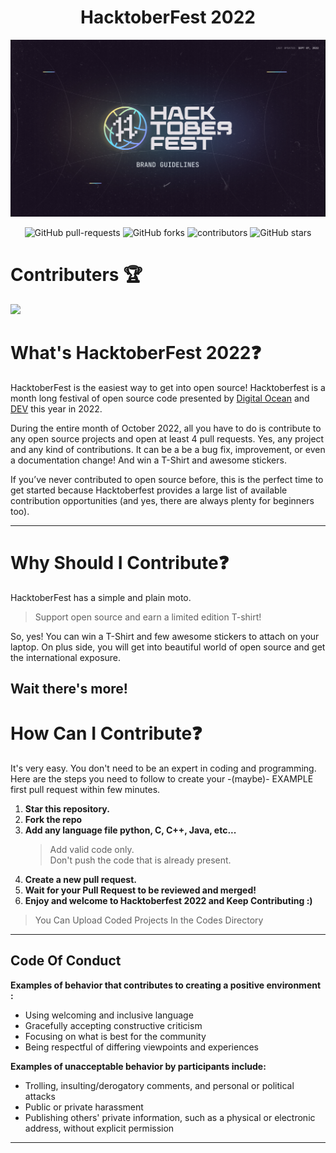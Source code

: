 <h1 align="center">HacktoberFest 2022</h1>

![HacktoberFest 2021](logo.png)

<p align="center">
   <img alt="GitHub pull-requests" src="https://img.shields.io/github/issues-pr/Edwinliby/Hacktoberfest2022">
   <img alt="GitHub forks" src="https://img.shields.io/github/forks/Edwinliby/Hacktoberfest2022">
   <img alt="contributors" src="https://img.shields.io/github/contributors/Edwinliby/Hacktoberfest2022">
   <img alt="GitHub stars" src="https://img.shields.io/github/stars/Edwinliby/Hacktoberfest2022">
</p>

# Contributers 🏆

![](https://contrib.rocks/image?repo=Edwinliby/Hacktoberfest2022)

# What's HacktoberFest 2022❓

HacktoberFest is the easiest way to get into open source! Hacktoberfest is a month long festival of open source code presented by [Digital Ocean](https://www.digitalocean.com/) and [DEV](https://www.dev.to/) this year in 2022.

During the entire month of October 2022, all you have to do is contribute to any open source projects and open at least 4 pull requests. Yes, any project and any kind of contributions. It can be a be a bug fix, improvement, or even a documentation change! And win a T-Shirt and awesome stickers.

If you’ve never contributed to open source before, this is the perfect time to get started because Hacktoberfest provides a large list of available contribution opportunities (and yes, there are always plenty for beginners too).

---

# Why Should I Contribute❓

HacktoberFest has a simple and plain moto.

> Support open source and earn a limited edition T-shirt!

So, yes! You can win a T-Shirt and few awesome stickers to attach on your laptop. On plus side, you will get into beautiful world of open source and get the international exposure.

## **Wait there's more!**

# How Can I Contribute❓

It's very easy. You don't need to be an expert in coding and programming. Here are the steps you need to follow to create your -(maybe)- EXAMPLE first pull request within few minutes.

1. **Star this repository.**
2. **Fork the repo**
3. **Add any language file python, C, C++, Java, etc...**
   > Add valid code only. <br>
   > Don't push the code that is already present.
4. **Create a new pull request.**
5. **Wait for your Pull Request to be reviewed and merged!**
6. **Enjoy and welcome to Hacktoberfest 2022 and Keep Contributing :)**

> You Can Upload Coded Projects In the Codes Directory

---

## Code Of Conduct

**Examples of behavior that contributes to creating a positive environment :**

- Using welcoming and inclusive language
- Gracefully accepting constructive criticism
- Focusing on what is best for the community
- Being respectful of differing viewpoints and experiences

**Examples of unacceptable behavior by participants include:**

- Trolling, insulting/derogatory comments, and personal or political attacks
- Public or private harassment
- Publishing others' private information, such as a physical or electronic address, without explicit permission

---
